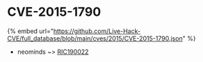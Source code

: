 # CVE-2015-1790
{% embed url="https://github.com/Live-Hack-CVE/full_database/blob/main/cves/2015/CVE-2015-1790.json" %}

* neominds ~> [RIC190022](https://www.alice-snow.ru/2015/database/cve-2015-1790/ric190022-neominds)